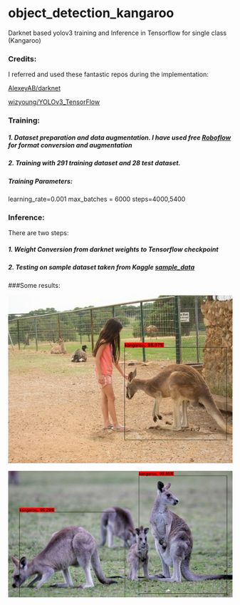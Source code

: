 # object_detection_kangaroo
Darknet based yolov3 training and Inference in Tensorflow for single class (Kangaroo)

### Credits:

I referred and used these fantastic repos during the implementation:

[AlexeyAB/darknet](https://github.com/AlexeyAB/darknet)

[wizyoung/YOLOv3_TensorFlow](https://github.com/wizyoung/YOLOv3_TensorFlow)

### Training: 
##### 1. Dataset preparation and data augmentation. I have used free [Roboflow](https://roboflow.com/) for format conversion and augmentation
##### 2. Training with 291 training dataset and 28 test dataset. 
#####     Training Parameters:
learning_rate=0.001
max_batches = 6000
steps=4000,5400
      

### Inference:
There are two steps:
##### 1. Weight Conversion from darknet weights to Tensorflow checkpoint
##### 2. Testing on sample dataset taken from Kaggle [sample_data](https://www.kaggle.com/astaroth88/kangaroo-detection/download)


###Some results:

![](/Inference/data/result/00012.jpg?raw=true)

![](/Inference/data/result/00014.jpg?raw=true)
